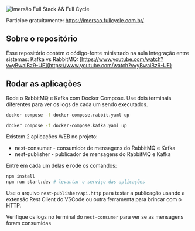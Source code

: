 ![Imersão Full Stack && Full Cycle](https://events-fullcycle.s3.amazonaws.com/events-fullcycle/static/site/img/grupo_4417.png)

Participe gratuitamente: https://imersao.fullcycle.com.br/

## Sobre o repositório
Esse repositório contém o código-fonte ministrado na aula Integração entre sistemas: Kafka vs RabbitMQ: [https://www.youtube.com/watch?v=yBwaiBz9-UE](https://www.youtube.com/watch?v=yBwaiBz9-UE)

## Rodar as aplicações

Rode o RabbitMQ e Kafka com Docker Compose. Use dois terminais diferentes para ver os logs de cada um sendo executados.

```bash
docker compose -f docker-compose.rabbit.yaml up
```

```bash
docker compose -f docker-compose.kafka.yaml up
```


Existem 2 aplicações WEB no projeto:
 * nest-consumer - consumidor de mensagens do RabbitMQ e Kafka
 * nest-publisher - publicador de mensagens do RabbitMQ e Kafka

Entre em cada um delas e rode os comandos:

```bash
npm install
npm run start:dev # levantar o serviço das aplicações
```


Use o arquivo `nest-publisher/api.http` para testar a publicação usando a extensão Rest Client do VSCode ou outra ferramenta para brincar com o HTTP.

Verifique os logs no terminal do `nest-consumer` para ver se as mensagens foram consumidas